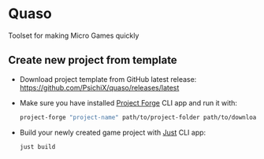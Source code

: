 # Quaso

Toolset for making Micro Games quickly

## Create new project from template

- Download project template from GitHub latest release: <https://github.com/PsichiX/quaso/releases/latest>

- Make sure you have installed [Project Forge](https://github.com/PsichiX/project-forge) CLI app and run it with:

  ```bash
  project-forge "project-name" path/to/project-folder path/to/downloaded-template.zip 
  ```

- Build your newly created game project with [Just](https://github.com/casey/just) CLI app:

  ```bash
  just build
  ```
